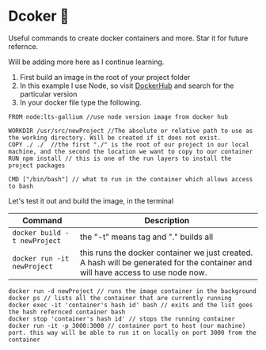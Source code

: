 # Dcoker 🐬 
Useful commands to create docker containers and more. Star it for future refernce. 

Will be adding more here as I continue learning. 


1. First build an image in the root of your project folder 
2. In this example I use Node, so visit [DockerHub](https://hub.docker.com/) and search for the particular version
3. In your docker file type the following.
 
```
FROM node:lts-gallium //use node version image from docker hub

WORKDIR /usr/src/newProject //The absolute or relative path to use as the working directory. Will be created if it does not exist.
COPY ./ ./  //the first "./" is the root of our project in our local machine, and the second the location we want to copy to our container
RUN npm install // this is one of the run layers to install the project packages

CMD ["/bin/bash"] // what to run in the container which allows access to bash

```
Let's test it out and build the image, in the terminal

| Command   | Description  |
| ------------- | ------------- |
|`docker build -t newProject`| the "-t" means tag and "." builds all |
|`docker run -it newProject` |this runs the docker container we just created. A hash will be generated for the container and will have access to use node now.|

```
docker run -d newProject // runs the image container in the background
docker ps // lists all the container that are currently running
docker exec -it 'container's hash id' bash // exits and the list goes the hash refernced container bash
docker stop 'container's hash id' // stops the running container
docker run -it -p 3000:3000 // container port to host (our machine) port. this way will be able to run it on locally on port 3000 from the container
```
